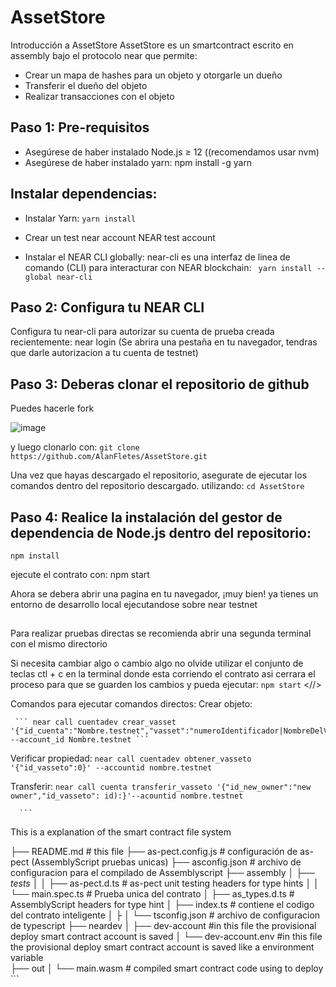 # AssetStore
Introducción a AssetStore
AssetStore es un smartcontract escrito en assembly bajo el protocolo near
que permite:

- Crear un mapa de hashes para un objeto y otorgarle un dueño
- Transferir el dueño del objeto
- Realizar transacciones con el objeto

## Paso 1: Pre-requisitos
- Asegúrese de haber instalado Node.js ≥ 12 ((recomendamos usar nvm)
- Asegúrese de haber instalado yarn: npm install -g yarn

## Instalar dependencias: 
- Instalar Yarn:
    ``` yarn install ```



- Crear un test near account NEAR test account

- Instalar el NEAR CLI globally: near-cli es una interfaz de linea de comando (CLI) para interacturar con NEAR blockchain:
      ``` yarn install --global near-cli```

## Paso 2: Configura tu NEAR CLI
Configura tu near-cli para autorizar su cuenta de prueba creada recientemente:
near login (Se abrira una pestaña en tu navegador, tendras que darle autorizacion a tu cuenta de testnet)

## Paso 3: Deberas clonar el repositorio de github
Puedes hacerle fork

![image](https://user-images.githubusercontent.com/61811113/135677950-ef73017e-e657-40c4-ade9-84fc43a6aea5.png)

y luego clonarlo con:
    ``` git clone https://github.com/AlanFletes/AssetStore.git ```


Una vez que hayas descargado el repositorio, asegurate de ejecutar los comandos dentro del repositorio descargado.
utilizando: 
    ``` cd AssetStore ```


## Paso 4: Realice la instalación del gestor de dependencia de Node.js dentro del repositorio: 
    npm install

ejecute el contrato con:
    npm start
    
Ahora se debera abrir una pagina en tu navegador, ¡muy bien! ya tienes un entorno de desarrollo local ejecutandose sobre near testnet

## <Consejos basicos>
Para realizar pruebas directas se recomienda abrir una segunda terminal con el mismo directorio

Si necesita cambiar algo o cambio algo no olvide utilizar el conjunto de teclas ctl + c en la terminal donde esta corriendo el contrato
asi cerrara el proceso para que se guarden los cambios y pueda ejecutar:
     ``` npm start ```
<//>

Comandos para ejecutar comandos directos:
Crear objeto:

     ``` near call cuentadev crear_vasset '{"id_cuenta":"Nombre.testnet","vasset":"numeroIdentificador|NombreDelVasseto|DescripciónDelVasseto|' --account_id Nombre.testnet ```
 
Verificar propiedad:
      ``` near call cuentadev obtener_vasseto '{"id_vasseto":0}' --accountid nombre.testnet ```

Transferir:
      ``` near call cuenta transferir_vasseto '{"id_new_owner":"new owner","id_vasseto": id):}'--acountid nombre.testnet ```

 
      ``` 
This is a explanation of the smart contract file system

├── README.md                                       # this file
├── as-pect.config.js                               # configuración de as-pect (AssemblyScript pruebas unicas)
├── asconfig.json                                   # archivo de configuracion para el compilado de Assemblyscript
├── assembly
│   ├── _tests_
│   │   ├── as-pect.d.ts                            # as-pect unit testing headers for type hints
│   │   └── main.spec.ts                            # Prueba unica del contrato
│   ├── as_types.d.ts                               # AssemblyScript headers for type hint
│   ├── index.ts                                    # contiene el codigo del contrato inteligente
│   ├
│   └── tsconfig.json                               # archivo de configuracion de typescript
├── neardev
│   ├── dev-account                                 #in this file the provisional deploy smart contract account is saved
│   └── dev-account.env                             #in this file the provisional deploy smart contract account is saved like a environment variable                             
├── out
│   └── main.wasm                                   # compiled smart contract code using to deploy
       ``` 
